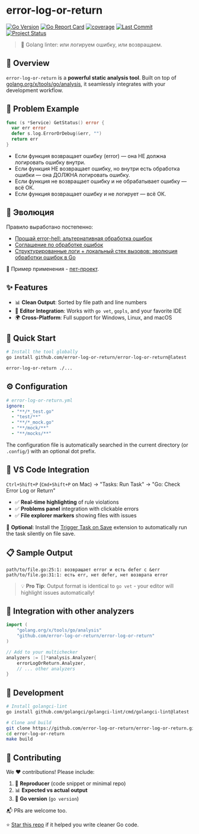 # error-log-or-return

[![Go Version](https://img.shields.io/github/go-mod/go-version/error-log-or-return/error-log-or-return)](https://go.dev/doc/install)
[![Go Report Card](https://goreportcard.com/badge/github.com/error-log-or-return/error-log-or-return)](https://goreportcard.com/report/github.com/error-log-or-return/error-log-or-return)
[![coverage](https://img.shields.io/badge/coverage-75.4%25-brightgreen)](https://htmlpreview.github.io/?https://github.com/error-log-or-return/error-log-or-return/blob/main/.coverage/.html)
[![Last Commit](https://img.shields.io/github/last-commit/error-log-or-return/error-log-or-return)](https://github.com/error-log-or-return/error-log-or-return/commits/main/)
[![Project Status](https://img.shields.io/github/release/error-log-or-return/error-log-or-return.svg)](https://github.com/error-log-or-return/error-log-or-return/releases/latest)

> 🚀 Golang linter: или логируем ошибку, или возвращаем. 

## 🎯 Overview

`error-log-or-return` is a **powerful static analysis tool**. Built on top of [golang.org/x/tools/go/analysis](https://pkg.go.dev/golang.org/x/tools/go/analysis), it seamlessly integrates with your development workflow. 

## 🤔 Problem Example

```go
func (s *Service) GetStatus() error {
  var err error
  defer s.log.ErrorOrDebug(&err, "")
  return err
}
```

- Если функция возвращает ошибку (error) — она НЕ должна логировать ошибку внутри.
- Если функция НЕ возвращает ошибку, но внутри есть обработка ошибки — она ДОЛЖНА логировать ошибку.
- Если функция не возвращает ошибку и не обрабатывает ошибку — всё ОК.
- Если функция возвращает ошибку и не логирует — всё ОК.

## 🧠 Эволюция

Правило выработано постепенно:
- [Прощай error-hell: альтернативная обработка ошибок](https://habr.com/ru/articles/912150/)
- [Соглашение по обработке ошибок](https://github.com/comerc/budva43/blob/main/doc/ERRORS.md)
- [Структурированные логи + локальный стек вызовов: эволюция обработки ошибок в Go](https://github.com/comerc/budva43/blob/main/doc/LOG.md)

🧪 Пример применения - [пет-проект](https://github.com/comerc/budva43).

## ✨ Features

- 📊 **Clean Output**: Sorted by file path and line numbers
- 🔌 **Editor Integration**: Works with `go vet`, `gopls`, and your favorite IDE
- 🌍 **Cross-Platform**: Full support for Windows, Linux, and macOS

## 🚀 Quick Start

```bash
# Install the tool globally
go install github.com/error-log-or-return/error-log-or-return@latest

error-log-or-return ./...
```

## ⚙️ Configuration

```yaml
# error-log-or-return.yml
ignore:
  - "**/*_test.go"
  - "test/**"
  - "**/*_mock.go"
  - "**/mock/**"
  - "**/mocks/**"
```

The configuration file is automatically searched in the current directory (or `.config/`) with an optional dot prefix.

## 🔧 VS Code Integration

`Ctrl+Shift+P` (`Cmd+Shift+P` on Mac) → "Tasks: Run Task" → "Go: Check Error Log or Return"

- ✅ **Real-time highlighting** of rule violations
- ✅ **Problems panel** integration with clickable errors
- ✅ **File explorer markers** showing files with issues

🔄 **Optional**: Install the [Trigger Task on Save](https://marketplace.visualstudio.com/items?itemName=Gruntfuggly.triggertaskonsave) extension to automatically run the task silently on file save.

## 📋 Sample Output

```
path/to/file.go:25:1: возвращает error и есть defer с &err
path/to/file.go:31:1: есть err, нет defer, нет возврата error
```

> 💡 **Pro Tip**: Output format is identical to `go vet` - your editor will highlight issues automatically!

## 🔧 Integration with other analyzers

```go
import (
    "golang.org/x/tools/go/analysis"
    "github.com/error-log-or-return/error-log-or-return"
)

// Add to your multichecker
analyzers := []*analysis.Analyzer{
    errorLogOrReturn.Analyzer,
    // ... other analyzers
}
```

## 🔨 Development

```bash
# Install golangci-lint
go install github.com/golangci/golangci-lint/cmd/golangci-lint@latest

# Clone and build
git clone https://github.com/error-log-or-return/error-log-or-return.git
cd error-log-or-return
make build
```

## 🤝 Contributing

We ❤️ contributions! Please include:

1. 🐛 **Reproducer** (code snippet or minimal repo)
2. 📊 **Expected vs actual output**
3. 🔖 **Go version** (`go version`)

📬 PRs are welcome too.

⭐ [Star this repo](https://github.com/error-log-or-return/error-log-or-return) if it helped you write cleaner Go code.
